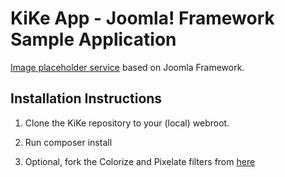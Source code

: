 # KiKe App - Joomla! Framework Sample Application #

[Image placeholder service](http://kike.zenjiapps.com/docs/index.html) based on Joomla Framework.

## Installation Instructions ##

1.	Clone the KiKe repository to your (local) webroot.
    
2.  Run composer install

3.	Optional, fork the Colorize and Pixelate filters from [here](https://github.com/christianhent/joomla-framework-image/tree/patch-1/Filter)